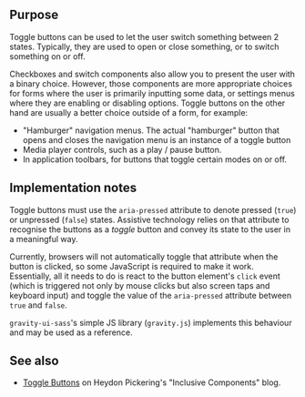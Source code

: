 ## Purpose

Toggle buttons can be used to let the user switch something between 2 states. Typically, they are used to open or close something, or to switch something on or off.

Checkboxes and switch components also allow you to present the user with a binary choice. However, those components are more appropriate choices for forms where the user is primarily inputting some data, or settings menus where they are enabling or disabling options. Toggle buttons on the other hand are usually a better choice outside of a form, for example:

* "Hamburger" navigation menus. The actual "hamburger" button that opens and closes the navigation menu is an instance of a toggle button
* Media player controls, such as a play / pause button.
* In application toolbars, for buttons that toggle certain modes on or off.


## Implementation notes

Toggle buttons must use the `aria-pressed` attribute to denote pressed (`true`) or unpressed (`false`) states. Assistive technology relies on that attribute to recognise the buttons as a _toggle_ button and convey its state to the user in a meaningful way.

Currently, browsers will not automatically toggle that attribute when the button is clicked, so some JavaScript is required to make it work. Essentially, all it needs to do is react to the button element's `click` event (which is triggered not only by mouse clicks but also screen taps and keyboard input) and toggle the value of the `aria-pressed` attribute between `true` and `false`.

`gravity-ui-sass`'s simple JS library (`gravity.js`) implements this behaviour and may be used as a reference.


## See also

* [Toggle Buttons](https://inclusive-components.design/toggle-button/) on Heydon Pickering's "Inclusive Components" blog.
